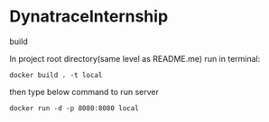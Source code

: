 # DynatraceInternship

build

In project root directory(same level as README.me) run in terminal: 

```
docker build . -t local
```

then type below command to run server

```
docker run -d -p 8080:8080 local 
```
